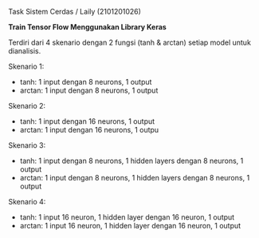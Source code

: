 Task Sistem Cerdas / Laily (2101201026)

**Train Tensor Flow Menggunakan Library Keras**

Terdiri dari 4 skenario dengan 2 fungsi (tanh & arctan) setiap model untuk dianalisis. 

Skenario 1:
- tanh: 1 input dengan 8 neurons, 1 output
- arctan: 1 input dengan 8 neurons, 1 output

Skenario 2:
- tanh: 1 input dengan 16 neurons, 1 output
- arctan: 1 input dengan 16 neurons, 1 outpu

Skenario 3: 
- tanh: 1 input dengan 8 neurons, 1 hidden layers dengan 8 neurons, 1 output
- arctan: 1 input dengan 8 neurons, 1 hidden layers dengan 8 neurons, 1 output

Skenario 4:
- tanh: 1 input 16 neuron, 1 hidden layer dengan 16 neuron, 1 output
- arctan: 1 input 16 neuron, 1 hidden layer dengan 16 neuron, 1 output
